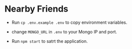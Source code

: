 # Nearby Friends

- Run `cp .env.example .env` to copy environment variables.

- change `MONGO_URL` in `.env` to your Mongo IP and port.

- Run `npm start` to satrt the application.
